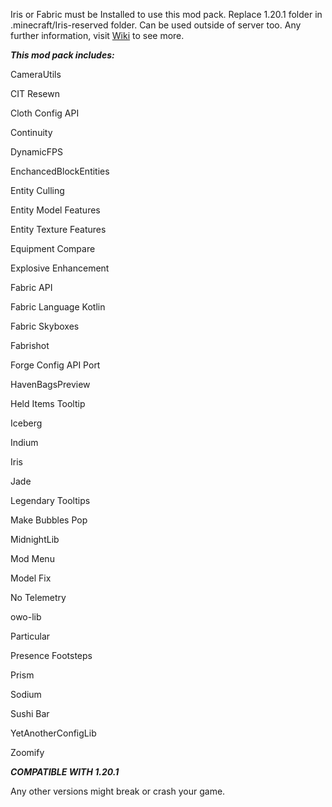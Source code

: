Iris or Fabric must be Installed to use this mod pack. Replace 1.20.1 folder in .minecraft/Iris-reserved folder. Can be used outside of server too. Any further information, visit [Wiki](https://github.com/Prosaround/Sakura-SMP/wiki) to see more.

***This mod pack includes:***

CameraUtils

CIT Resewn

Cloth Config API

Continuity

DynamicFPS

EnchancedBlockEntities

Entity Culling

Entity Model Features

Entity Texture Features

Equipment Compare

Explosive Enhancement

Fabric API

Fabric Language Kotlin

Fabric Skyboxes

Fabrishot

Forge Config API Port

HavenBagsPreview

Held Items Tooltip

Iceberg

Indium

Iris

Jade

Legendary Tooltips

Make Bubbles Pop

MidnightLib

Mod Menu

Model Fix

No Telemetry

owo-lib

Particular

Presence Footsteps

Prism

Sodium

Sushi Bar

YetAnotherConfigLib

Zoomify

***COMPATIBLE WITH 1.20.1***

Any other versions might break or crash your game.
